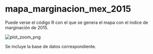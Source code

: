 # mapa_marginacion_mex_2015
Puede verse el código R con el que se genera el mapa con el índice de marginación de 2015. 

![plot_zoom_png](https://user-images.githubusercontent.com/65984679/114768050-03a2f600-9d2e-11eb-85b1-4480a7819596.png)

Se incluye la base de datos correspondiente.
